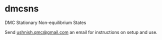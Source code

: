 # dmcsns
DMC Stationary Non-equilibrium States

Send ushnish.qmc@gmail.com an email for instructions on setup and use. 
